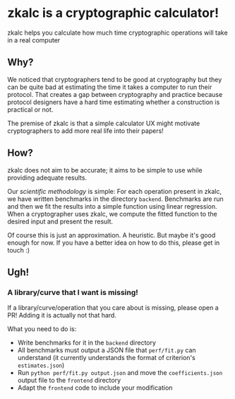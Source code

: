 # zkalc is a cryptographic calculator!

zkalc helps you calculate how much time cryptographic operations will take in a real computer

## Why?

We noticed that cryptographers tend to be good at cryptography but they can be quite bad at estimating the time it takes a computer to run their protocol. That creates a gap between cryptography and practice because protocol designers have a hard time estimating whether a construction is practical or not.

The premise of zkalc is that a simple calculator UX might motivate cryptographers to add more real life into their papers!

## How?

zkalc does not aim to be accurate; it aims to be simple to use while providing adequate results.

Our *scientific methodology* is simple: For each operation present in zkalc, we have written benchmarks in the directory
`backend`. Benchmarks are run and then we fit the results into a simple function using linear regression. When a
cryptographer uses zkalc, we compute the fitted function to the desired input and present the result.

Of course this is just an approximation. A heuristic. But maybe it's good enough for now. If you have a better idea on how to do this, please get in touch :)

## Ugh!

### A library/curve that I want is missing!

If a library/curve/operation that you care about is missing, please open a PR! Adding it is actually not that hard.

What you need to do is:
- Write benchmarks for it in the `backend` directory
- All benchmarks must output a JSON file that `perf/fit.py` can understand (it currently understands the format of criterion's `estimates.json`)
- Run `python perf/fit.py output.json` and move the `coefficients.json` output file to the `frontend` directory
- Adapt the `frontend` code to include your modification



